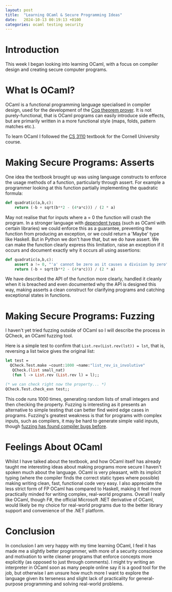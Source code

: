 ```yaml
---
layout: post
title:  "Learning OCaml & Secure Programming Ideas"
date:   2024-10-13 00:19:13 +0100
categories: ocaml testing security
---
```


# Introduction
This week I began looking into learning OCaml, with a focus on compiler design and creating secure computer programs.

# What Is OCaml?
OCaml is a functional programming language specialised in compiler design, used for the development of the [Coq theorem prover](https://coq.inria.fr/). It is not purely-functional, that is OCaml programs can easily introduce side effects, but are primarily written in a more functional style (maps, folds, pattern matches etc.).

To learn OCaml I followed the [CS 3110](https://cs3110.github.io/textbook/cover.html) textbook for the Cornell University course.

# Making Secure Programs: Asserts
One idea the textbook brought up was using language constructs to enforce the usage methods of a function, particularly through assert. For example a programmer looking at this function partially implementing the quadratic formula:
```python
def quadratic(a,b,c):
    return (-b + sqrt(b**2 - (4*a*c))) / (2 * a)
```

May not realise that for inputs where a = 0 the function will crash the program. In a stronger language with [dependent types](https://en.wikipedia.org/wiki/Dependent_type?useskin=vector) (such as OCaml with certain libraries) we could enforce this as a guarantee, preventing the function from producing an exception, or we could return a 'Maybe' type like Haskell. But in Python we don't have that, but we do have assert. We can make the function clearly express this limitation, raise an exception if it occurs and document exactly why it occurs all using assertions:

```python
def quadratic(a,b,c):
    assert a != 0, "'a' cannot be zero as it causes a division by zero"
    return (-b + sqrt(b**2 - (4*a*c))) / (2 * a)
```

We have described the API of the function more clearly, handled it cleanly when it is breached and even documented why the API is designed this way, making asserts a clean construct for clarifying programs and catching exceptional states in functions.

# Making Secure Programs: Fuzzing
I haven't yet tried fuzzing outside of OCaml so I will describe the process in QCheck, an OCaml fuzzing tool.

Here is a simple test to confirm that ```List.rev(List.rev(lst)) = lst```, that is, reversing a list twice gives the original list:
```ocaml
let test =
  QCheck.Test.make ~count:1000 ~name:"list_rev_is_involutive"
   QCheck.(list small_nat)
   (fun l -> List.rev (List.rev l) = l);;

(* we can check right now the property... *)
QCheck.Test.check_exn test;;
```

This code runs 1000 times, generating random lists of small integers and then checking the property. Fuzzing is interesting as it presents an alternative to simple testing that can better find weird edge cases in programs. Fuzzing's greatest weakness is that for programs with complex inputs, such as compilers, it may be hard to generate simple valid inputs, though [fuzzing has found compiler bugs before](http://www.vegardno.net/2018/06/compiler-fuzzing.html).

# Feelings About OCaml
Whilst I have talked about the textbook, and how OCaml itself has already taught me interesting ideas about making programs more secure I haven't spoken much about the language. OCaml is very pleasant, with its implicit typing (where the compiler finds the correct static types where possible) making writing clean, fast, functional code very easy. I also appreciate the less strict form of FP OCaml has compared to Haskell, making it feel more practically minded for writing complex, real-world programs. Overall I really like OCaml, though F#, the official Microsoft .NET derivative of OCaml, would likely be my choice for real-world programs due to the better library support and convenience of the .NET platform.

# Conclusion
In conclusion I am very happy with my time learning OCaml, I feel it has made me a slightly better programmer, with more of a security conscience and motivation to write cleaner programs that enforce concepts more explicitly (as opposed to just through comments). I might try writing an interpreter in OCaml soon as many people online say it is a good tool for the job, but otherwise I am unsure how much more I want to explore the language given its terseness and slight lack of practicality for general-purpose programming and solving real-world problems.